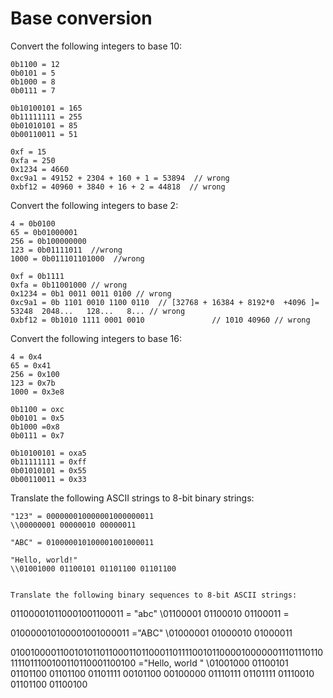 # Base conversion

Convert the following integers to base 10:

```
0b1100 = 12
0b0101 = 5
0b1000 = 8
0b0111 = 7

0b10100101 = 165
0b11111111 = 255
0b01010101 = 85
0b00110011 = 51

0xf = 15
0xfa = 250
0x1234 = 4660
0xc9a1 = 49152 + 2304 + 160 + 1 = 53894  // wrong
0xbf12 = 40960 + 3840 + 16 + 2 = 44818  // wrong
```

Convert the following integers to base 2:

```
4 = 0b0100
65 = 0b01000001
256 = 0b100000000
123 = 0b01111011  //wrong
1000 = 0b011101101000  //wrong

0xf = 0b1111
0xfa = 0b11001000 // wrong
0x1234 = 0b1 0011 0011 0100 // wrong
0xc9a1 = 0b 1101 0010 1100 0110  // [32768 + 16384 + 8192*0  +4096 ]= 53248  2048...   128...   8... // wrong
0xbf12 = 0b1010 1111 0001 0010               // 1010 40960 // wrong
```


Convert the following integers to base 16:

```
4 = 0x4
65 = 0x41
256 = 0x100
123 = 0x7b
1000 = 0x3e8

0b1100 = oxc
0b0101 = 0x5
0b1000 =0x8
0b0111 = 0x7

0b10100101 = oxa5
0b11111111 = 0xff
0b01010101 = 0x55
0b00110011 = 0x33
```


Translate the following ASCII strings to 8-bit binary strings:
```
"123" = 000000010000001000000011
\\00000001 00000010 00000011

"ABC" = 010000010100001001000011

"Hello, world!"
\\01001000 01100101 01101100 01101100


Translate the following binary sequences to 8-bit ASCII strings:

```
011000010110001001100011   = "abc"
\\01100001 01100010 01100011 =

010000010100001001000011 ="ABC"
\\01000001 01000010 01000011

010010000110010101101100011011000110111100101100001000000111011101101111011100100110110001100100 ="Hello, world "
\\01001000 01100101 01101100 01101100 01101111   00101100 00100000  01110111 01101111 01110010 01101100 01100100

```

